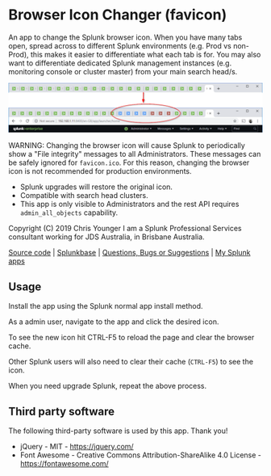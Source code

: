 # Browser Icon Changer (favicon)

An app to change the Splunk browser icon. When you have many tabs open, spread across to different Splunk environments (e.g. Prod vs non-Prod), this makes it easier to differentiate what each tab is for. You may also want to differentiate dedicated Splunk management instances (e.g. monitoring console or cluster master) from your main search head/s.

![screenshot](https://raw.githubusercontent.com/ChrisYounger/favicon_changer/master/static/browser.png)


WARNING: Changing the browser icon will cause Splunk to periodically show a "File integrity" messages to all Administrators. These messages can be safely ignored for `favicon.ico`. For this reason, changing the browser icon is not recommended for production environments.

* Splunk upgrades will restore the original icon.
* Compatible with search head clusters.
* This app is only visible to Administrators and the rest API requires `admin_all_objects` capability.


Copyright (C) 2019 Chris Younger I am a Splunk Professional Services consultant working for JDS Australia, in Brisbane Australia.

[Source code](https://github.com/ChrisYounger/favicon_changer) | [Splunkbase](https://splunkbase.splunk.com/app/4556/) | [Questions, Bugs or Suggestions](https://answers.splunk.com/app/questions/4556.html) | [My Splunk apps](https://splunkbase.splunk.com/apps/#/author/chrisyoungerjds)




## Usage

Install the app using the Splunk normal app install method.

As a admin user, navigate to the app and click the desired icon.

To see the new icon hit CTRL-F5 to reload the page and clear the browser cache.

Other Splunk users will also need to clear their cache (`CTRL-F5`) to see the icon.

When you need  upgrade Splunk, repeat the above process.



## Third party software

The following third-party software is used by this app. Thank you!

* jQuery - MIT - https://jquery.com/
* Font Awesome - Creative Commons Attribution-ShareAlike 4.0 License - https://fontawesome.com/
